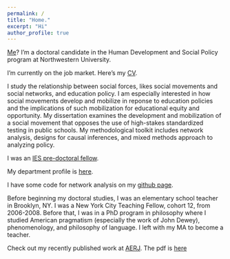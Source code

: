 ```yaml
---
permalink: /
title: "Home."
excerpt: "Hi"
author_profile: true
---
```


[Me](http://ramorel.github.io/about)? I’m a doctoral candidate in the Human Development and Social Policy program at Northwestern University.

I’m currently on the job market. Here’s my [CV](http://ramorel.github.io/CV).

I study the relationship between social forces, likes social movements and social networks, and education policy. I am especially interested in how social movements develop and mobilize in reponse to education policies and the implications of such mobilization for educational equity and opportunity. My dissertation examines the development and mobilization of a social movement that opposes the use of high-stakes standardized testing in public schools. My methodological toolkit includes network analysis, designs for causal inferences, and mixed methods approach to analyzing policy.

I was an [IES pre-doctoral fellow](http://www.mpes.sesp.northwestern.edu/people/current-students/). 

My department profile is [here](http://www.sesp.northwestern.edu/profile/?p=22703&/RichardPaquin%20Morel/).

I have some code for network analysis on my [github page](http://www.github.com/ramorel).

Before beginning my doctoral studies, I was an elementary school teacher in Brooklyn, NY. I was a New York City Teaching Fellow, cohort 12, from 2006-2008. Before that, I was in a PhD program in philosophy where I studied American pragmatism (especially the work of John Dewey), phenomenology, and philosophy of language. I left with my MA to become a teacher.

Check out my recently published work at [AERJ](http://journals.sagepub.com/doi/full/10.3102/0002831218788528). The pdf is [here](https://ramorel.github.io/files/access.pdf)
